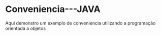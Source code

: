 # Conveniencia---JAVA

Aqui demonstro um exemplo de conveniencia utilizando a programação orientada a objetos
